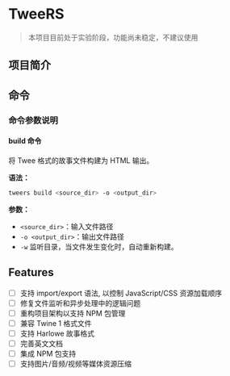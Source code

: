 # TweeRS
> 本项目目前处于实验阶段，功能尚未稳定，不建议使用

## 项目简介

## 命令

### 命令参数说明

#### build 命令
将 Twee 格式的故事文件构建为 HTML 输出。

**语法：**

```bash
tweers build <source_dir> -o <output_dir>
```

**参数：**

- `<source_dir>`：输入文件路径
- `-o <output_dir>`：输出文件路径
- `-w` 监听目录，当文件发生变化时，自动重新构建。


## Features
- [ ] 支持 import/export 语法, 以控制 JavaScript/CSS 资源加载顺序
- [ ] 修复文件监听和异步处理中的逻辑问题
- [ ] 重构项目架构以支持 NPM 包管理
- [ ] 兼容 Twine 1 格式文件
- [ ] 支持 Harlowe 故事格式
- [ ] 完善英文文档
- [ ] 集成 NPM 包支持
- [ ] 支持图片/音频/视频等媒体资源压缩